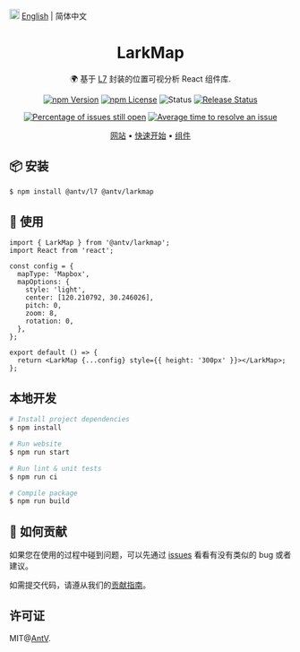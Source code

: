 <img src="https://gw.alipayobjects.com/zos/antfincdn/R8sN%24GNdh6/language.svg" width="18"> [English](./README.en-US.md) | 简体中文

<h1 align="center">LarkMap</h1>

<div align="center">

🌍 基于 <a href="https://github.com/antvis/L7">L7</a> 封装的位置可视分析 React 组件库.

<!-- [![NPM downloads](https://img.shields.io/npm/dm/@antv/larkmap.svg)](https://npmjs.com/@antv/larkmap) -->
<!-- ![Latest commit](https://badgen.net/github/last-commit/antvis/LarkMap) -->

[![npm Version](https://img.shields.io/npm/v/@antv/larkmap.svg)](https://www.npmjs.com/package/@antv/larkmap) [![npm License](https://img.shields.io/npm/l/@antv/larkmap.svg)](https://www.npmjs.com/package/@antv/larkmap) ![Status](https://badgen.net/github/status/antvis/LarkMap) [![Release Status](https://github.com/antvis/LarkMap/workflows/release/badge.svg?branch=master)](https://github.com/antvis/LarkMap/actions?query=workflow:release)

<!-- [![Coverage Status](https://coveralls.io/repos/github/antvis/LarkMap/badge.svg)](https://coveralls.io/github/antvis/LarkMap) -->

[![Percentage of issues still open](http://isitmaintained.com/badge/open/antvis/LarkMap.svg)](http://isitmaintained.com/project/antvis/LarkMap 'Percentage of issues still open') [![Average time to resolve an issue](http://isitmaintained.com/badge/resolution/antvis/LarkMap.svg)](http://isitmaintained.com/project/antvis/LarkMap 'Average time to resolve an issue')

<p align="center">
  <a href="https://larkmap.antv.vision/en">网站</a> •
  <a href="https://larkmap.antv.vision/guide">快速开始</a> •
  <a href="https://larkmap.antv.vision/components/larkmap">组件</a>
</p>

</div>

## 📦 安装

```bash
$ npm install @antv/l7 @antv/larkmap
```

## 🔨 使用

```tsx
import { LarkMap } from '@antv/larkmap';
import React from 'react';

const config = {
  mapType: 'Mapbox',
  mapOptions: {
    style: 'light',
    center: [120.210792, 30.246026],
    pitch: 0,
    zoom: 8,
    rotation: 0,
  },
};

export default () => {
  return <LarkMap {...config} style={{ height: '300px' }}></LarkMap>;
};
```

## 本地开发

```bash
# Install project dependencies
$ npm install

# Run website
$ npm run start

# Run lint & unit tests
$ npm run ci

# Compile package
$ npm run build
```

## 🤝 如何贡献

如果您在使用的过程中碰到问题，可以先通过 [issues](https://github.com/antvis/LarkMap/issues) 看看有没有类似的 bug 或者建议。

如需提交代码，请遵从我们的[贡献指南](https://www.yuque.com/docs/share/fc554034-9331-4cc3-be03-10a2d32b6459)。

## 许可证

MIT@[AntV](https://github.com/antvis).
